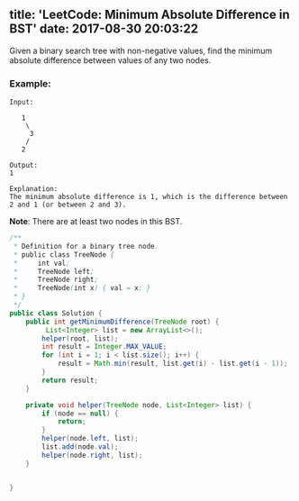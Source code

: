 title: 'LeetCode: Minimum Absolute Difference in BST'
date: 2017-08-30 20:03:22
---

Given a binary search tree with non-negative values, find the minimum absolute difference between values of any two nodes.

### Example:
```
Input:

   1
    \
     3
    /
   2

Output:
1

Explanation:
The minimum absolute difference is 1, which is the difference between 2 and 1 (or between 2 and 3).
```
**Note**: There are at least two nodes in this BST.

```java
/**
 * Definition for a binary tree node.
 * public class TreeNode {
 *     int val;
 *     TreeNode left;
 *     TreeNode right;
 *     TreeNode(int x) { val = x; }
 * }
 */
public class Solution {
    public int getMinimumDifference(TreeNode root) {
         List<Integer> list = new ArrayList<>();
        helper(root, list);
        int result = Integer.MAX_VALUE;
        for (int i = 1; i < list.size(); i++) {
            result = Math.min(result, list.get(i) - list.get(i - 1));
        }
        return result;
    }

    private void helper(TreeNode node, List<Integer> list) {
        if (node == null) {
            return;
        }
        helper(node.left, list);
        list.add(node.val);
        helper(node.right, list);
    }


}
```
